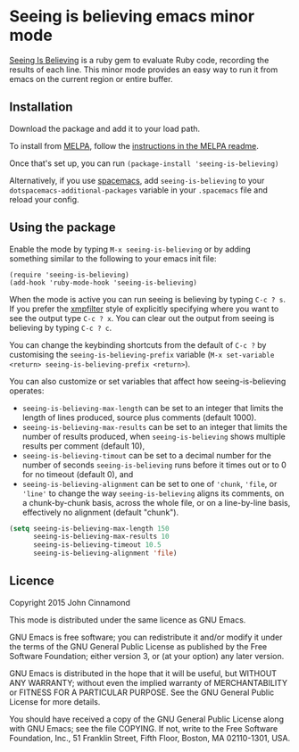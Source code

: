 # Seeing is believing emacs minor mode #

[Seeing Is Believing](https://github.com/JoshCheek/seeing_is_believing)
is a ruby gem to evaluate Ruby code, recording the results of each
line. This minor mode provides an easy way to run it from emacs on the
current region or entire buffer.

## Installation ##

Download the package and add it to your load path.

To install from [MELPA](https://melpa.org/), follow the [instructions in the MELPA readme](https://github.com/melpa/melpa#usage).

Once that's set up, you can run `(package-install 'seeing-is-believing)`

Alternatively, if you use [spacemacs](http://spacemacs.org/), add `seeing-is-believing` to your `dotspacemacs-additional-packages` variable in your `.spacemacs` file and reload your config.

## Using the package ##

Enable the mode by typing `M-x seeing-is-believing` or by adding
something similar to the following to your emacs init file:

```
(require 'seeing-is-believing)
(add-hook 'ruby-mode-hook 'seeing-is-believing)
```

When the mode is active you can run seeing is believing by typing `C-c
? s`. If you prefer the
[xmpfilter](https://rubygems.org/gems/rcodetools/versions/0.8.5.0)
style of explicitly specifying where you want to see the output type
`C-c ? x`. You can clear out the output from seeing is believing by
typing `C-c ? c`.

You can change the keybinding shortcuts from the default of `C-c ?` by
customising the `seeing-is-believing-prefix` variable
(`M-x set-variable <return> seeing-is-believing-prefix <return>`).

You can also customize or set variables that affect how seeing-is-believing
operates:

- `seeing-is-believing-max-length` can be set to an integer that limits the
  length of lines produced, source plus comments (default 1000).
- `seeing-is-believing-max-results` can be set to an integer that limits the
  number of results produced, when `seeing-is-believing` shows multiple results
  per comment (default 10),
- `seeing-is-believing-timout` can be set to a decimal number for the number of
  seconds `seeing-is-believing` runs before it times out or to 0 for no timeout
  (default 0), and
- `seeing-is-believing-alignment` can be set to one of `'chunk`, `'file`, or
  `'line'` to change the way `seeing-is-believing` aligns its comments, on a
  chunk-by-chunk basis, across the whole file, or on a line-by-line basis,
  effectively no alignment (default "chunk").

```lisp
(setq seeing-is-believing-max-length 150
      seeing-is-believing-max-results 10
      seeing-is-believing-timeout 10.5
      seeing-is-believing-alignment 'file)
```
## Licence ##

Copyright 2015 John Cinnamond

This mode is distributed under the same licence as GNU Emacs.

GNU Emacs is free software; you can redistribute it and/or modify
it under the terms of the GNU General Public License as published by
the Free Software Foundation; either version 3, or (at your option)
any later version.

GNU Emacs is distributed in the hope that it will be useful,
but WITHOUT ANY WARRANTY; without even the implied warranty of
MERCHANTABILITY or FITNESS FOR A PARTICULAR PURPOSE.  See the
GNU General Public License for more details.

You should have received a copy of the GNU General Public License
along with GNU Emacs; see the file COPYING.  If not, write to the
Free Software Foundation, Inc., 51 Franklin Street, Fifth Floor,
Boston, MA 02110-1301, USA.
